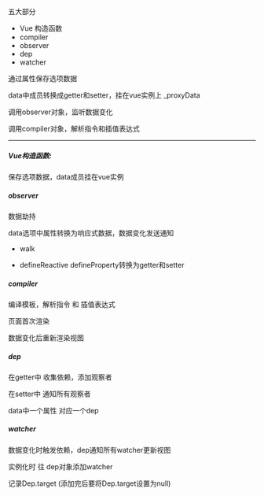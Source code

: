 五大部分

- Vue 构造函数
- compiler
- observer  
- dep
- watcher



通过属性保存选项数据



data中成员转换成getter和setter，挂在vue实例上 _proxyData



调用observer对象，监听数据变化



调用compiler对象，解析指令和插值表达式



---

##### Vue构造函数:

保存选项数据，data成员挂在vue实例



##### observer

数据劫持

data选项中属性转换为响应式数据，数据变化发送通知

- walk

- defineReactive  defineProperty转换为getter和setter



##### compiler

编译模板，解析指令 和 插值表达式

页面首次渲染

数据变化后重新渲染视图



##### dep

在getter中 收集依赖，添加观察者

在setter中 通知所有观察者

data中一个属性 对应一个dep



##### watcher

数据变化时触发依赖，dep通知所有watcher更新视图

实例化时 往 dep对象添加watcher

记录Dep.target (添加完后要将Dep.target设置为null)